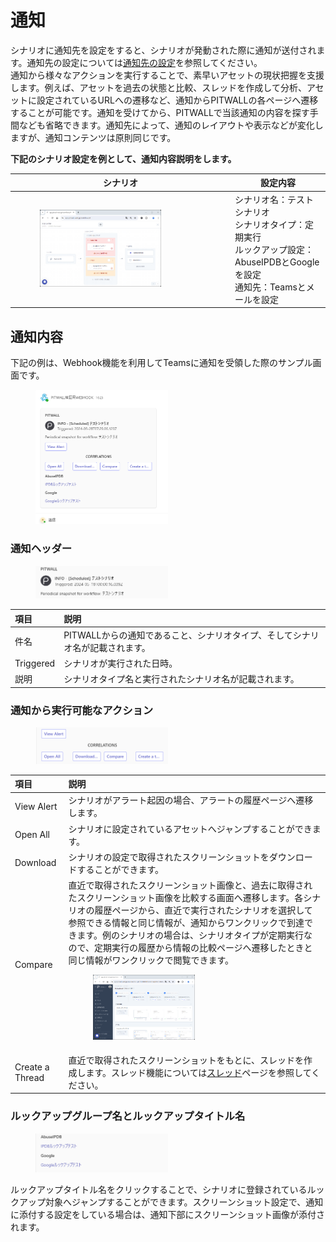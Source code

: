 # 通知
シナリオに通知先を設定をすると、シナリオが発動された際に通知が送付されます。通知先の設定については[通知先の設定](./studio/recipient-settings.md)を参照してください。  
通知から様々なアクションを実行することで、素早いアセットの現状把握を支援します。例えば、アセットを過去の状態と比較、スレッドを作成して分析、アセットに設定されているURLへの遷移など、通知からPITWALLの各ページへ遷移することが可能です。通知を受けてから、PITWALLで当該通知の内容を探す手間なども省略できます。通知先によって、通知のレイアウトや表示などが変化しますが、通知コンテンツは原則同じです。

**下記のシナリオ設定を例として、通知内容説明をします。**

|シナリオ                        | 設定内容  |
|---                            | ---   |
|<figure><img src="../.gitbook/assets/notification_scenario_sample.png" width="75%" alt="通知シナリオサンプル"></figure>|シナリオ名：テストシナリオ<br>シナリオタイプ：定期実行<br>ルックアップ設定：AbuseIPDBとGoogleを設定<br>通知先：Teamsとメールを設定|

## 通知内容
下記の例は、Webhook機能を利用してTeamsに通知を受領した際のサンプル画面です。
<figure><img src="../.gitbook/assets/Notification_Teams_Sample_jp.png" width="50%" alt="通知サンプル"></figure>

### 通知ヘッダー
<figure><img src="../.gitbook/assets/Notification_Teams_Title_jp.png" width="50%" alt="通知タイトル"></figure>

| 項目        | 説明  |
|:---         | :--   |
|件名         |PITWALLからの通知であること、シナリオタイプ、そしてシナリオ名が記載されます。
|Triggered    |シナリオが実行された日時。
|説明         |シナリオタイプ名と実行されたシナリオ名が記載されます。


### 通知から実行可能なアクション
<figure><img src="../.gitbook/assets/Notification_Teams_Title_Contents_jp.png" width="50%" alt="通知コンテンツ"></figure>

| 項目            | 説明  |
|:---             | :--   |
|View Alert       |シナリオがアラート起因の場合、アラートの履歴ページへ遷移します。|
|Open All         |シナリオに設定されているアセットへジャンプすることができます。||
|Download         |シナリオの設定で取得されたスクリーンショットをダウンロードすることができます。
|Compare          |直近で取得されたスクリーンショット画像と、過去に取得されたスクリーンショット画像を比較する画面へ遷移します。各シナリオの履歴ページから、直近で実行されたシナリオを選択して参照できる情報と同じ情報が、通知からワンクリックで到達できます。例のシナリオの場合は、シナリオタイプが定期実行なので、定期実行の履歴から情報の比較ページへ遷移したときと同じ情報がワンクリックで閲覧できます。 <figure><img src="../.gitbook/assets/notification_compare_sample.png" width="50%" alt="Compareサンプル"></figure>
|Create a Thread  |直近で取得されたスクリーンショットをもとに、スレッドを作成します。スレッド機能については[スレッド](../tutorial-get-started/collaboration/threads.md)ページを参照してください。|

### ルックアップグループ名とルックアップタイトル名
<figure><img src="../.gitbook/assets/Notification_Teams_Title_Footer_jp.png" width="50%" alt="通知コンテンツ"></figure>
ルックアップタイトル名をクリックすることで、シナリオに登録されているルックアップ対象へジャンプすることができます。スクリーンショット設定で、通知に添付する設定をしている場合は、通知下部にスクリーンショット画像が添付されます。